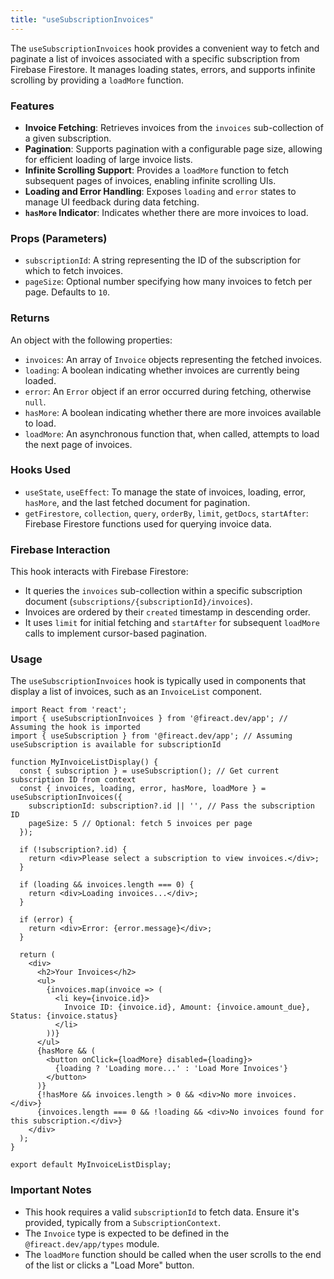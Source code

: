 ```yaml
---
title: "useSubscriptionInvoices"
---
```


The `useSubscriptionInvoices` hook provides a convenient way to fetch and paginate a list of invoices associated with a specific subscription from Firebase Firestore. It manages loading states, errors, and supports infinite scrolling by providing a `loadMore` function.

### Features

- **Invoice Fetching**: Retrieves invoices from the `invoices` sub-collection of a given subscription.
- **Pagination**: Supports pagination with a configurable page size, allowing for efficient loading of large invoice lists.
- **Infinite Scrolling Support**: Provides a `loadMore` function to fetch subsequent pages of invoices, enabling infinite scrolling UIs.
- **Loading and Error Handling**: Exposes `loading` and `error` states to manage UI feedback during data fetching.
- **`hasMore` Indicator**: Indicates whether there are more invoices to load.

### Props (Parameters)

- `subscriptionId`: A string representing the ID of the subscription for which to fetch invoices.
- `pageSize`: Optional number specifying how many invoices to fetch per page. Defaults to `10`.

### Returns

An object with the following properties:
- `invoices`: An array of `Invoice` objects representing the fetched invoices.
- `loading`: A boolean indicating whether invoices are currently being loaded.
- `error`: An `Error` object if an error occurred during fetching, otherwise `null`.
- `hasMore`: A boolean indicating whether there are more invoices available to load.
- `loadMore`: An asynchronous function that, when called, attempts to load the next page of invoices.

### Hooks Used

- `useState`, `useEffect`: To manage the state of invoices, loading, error, `hasMore`, and the last fetched document for pagination.
- `getFirestore`, `collection`, `query`, `orderBy`, `limit`, `getDocs`, `startAfter`: Firebase Firestore functions used for querying invoice data.

### Firebase Interaction

This hook interacts with Firebase Firestore:
- It queries the `invoices` sub-collection within a specific subscription document (`subscriptions/{subscriptionId}/invoices`).
- Invoices are ordered by their `created` timestamp in descending order.
- It uses `limit` for initial fetching and `startAfter` for subsequent `loadMore` calls to implement cursor-based pagination.

### Usage

The `useSubscriptionInvoices` hook is typically used in components that display a list of invoices, such as an `InvoiceList` component.

```tsx
import React from 'react';
import { useSubscriptionInvoices } from '@fireact.dev/app'; // Assuming the hook is imported
import { useSubscription } from '@fireact.dev/app'; // Assuming useSubscription is available for subscriptionId

function MyInvoiceListDisplay() {
  const { subscription } = useSubscription(); // Get current subscription ID from context
  const { invoices, loading, error, hasMore, loadMore } = useSubscriptionInvoices({
    subscriptionId: subscription?.id || '', // Pass the subscription ID
    pageSize: 5 // Optional: fetch 5 invoices per page
  });

  if (!subscription?.id) {
    return <div>Please select a subscription to view invoices.</div>;
  }

  if (loading && invoices.length === 0) {
    return <div>Loading invoices...</div>;
  }

  if (error) {
    return <div>Error: {error.message}</div>;
  }

  return (
    <div>
      <h2>Your Invoices</h2>
      <ul>
        {invoices.map(invoice => (
          <li key={invoice.id}>
            Invoice ID: {invoice.id}, Amount: {invoice.amount_due}, Status: {invoice.status}
          </li>
        ))}
      </ul>
      {hasMore && (
        <button onClick={loadMore} disabled={loading}>
          {loading ? 'Loading more...' : 'Load More Invoices'}
        </button>
      )}
      {!hasMore && invoices.length > 0 && <div>No more invoices.</div>}
      {invoices.length === 0 && !loading && <div>No invoices found for this subscription.</div>}
    </div>
  );
}

export default MyInvoiceListDisplay;
```

### Important Notes

- This hook requires a valid `subscriptionId` to fetch data. Ensure it's provided, typically from a `SubscriptionContext`.
- The `Invoice` type is expected to be defined in the `@fireact.dev/app/types` module.
- The `loadMore` function should be called when the user scrolls to the end of the list or clicks a "Load More" button.
